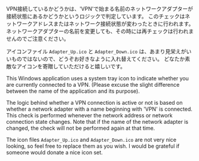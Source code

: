 VPN接続しているかどうかは、'VPN'で始まる名前のネットワークアダプターが接続状態にあるかどうかというロジックで判定しています。
このチェックはネットワークアドレスまたはネットワーク接続状態が変わったときに行われます。
ネットワークアダプターの名前を変更しても、その時には再チェックは行われませんのでご注意ください。

アイコンファイル `Adapter_Up.ico` と `Adapter_Down.ico` は、あまり見栄えがいいものではないので、どうぞお好きなように入れ替えてください。
どなたか素敵なアイコンを寄贈していただけると嬉しいです。

This Windows application uses a system tray icon to indicate whether you are currently connected to a VPN.
(Please excuse the slight difference between the name of the application and its purpose).

The logic behind whether a VPN connection is active or not is based on whether a network adapter with a name beginning with 'VPN' is connected.
This check is performed whenever the network address or network connection state changes.
Note that if the name of the network adapter is changed, the check will not be performed again at that time.

The icon files `Adapter_Up.ico` and `Adapter_Down.ico` are not very nice looking, so feel free to replace them as you wish.
I would be grateful if someone would donate a nice icon set.
